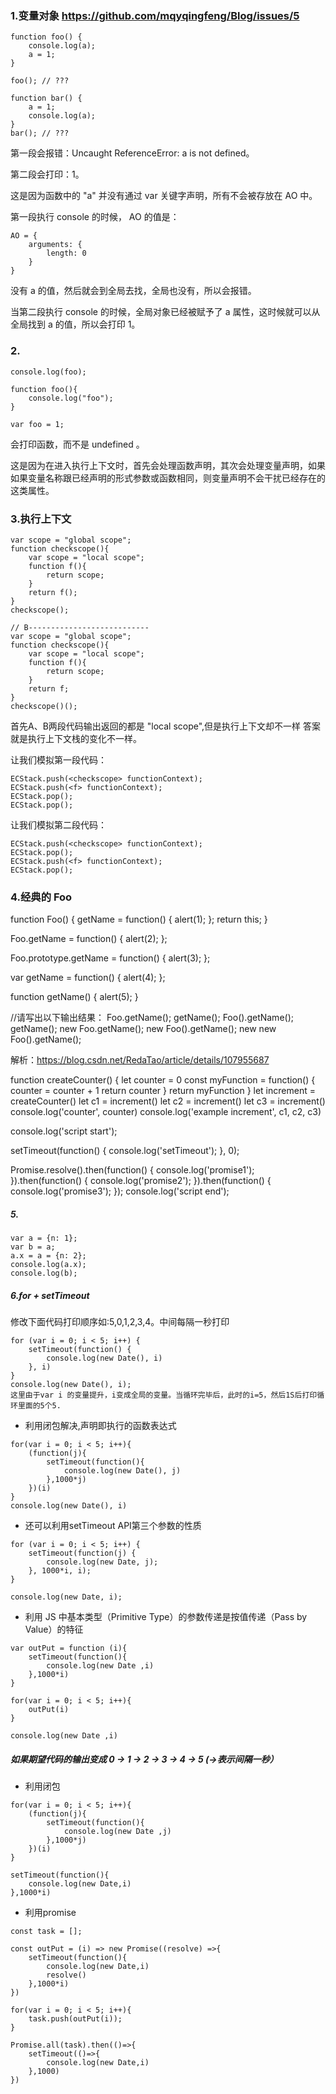  ### 1.变量对象 https://github.com/mqyqingfeng/Blog/issues/5
```
function foo() {
    console.log(a);
    a = 1;
}

foo(); // ???

function bar() {
    a = 1;
    console.log(a);
}
bar(); // ???
```
第一段会报错：Uncaught ReferenceError: a is not defined。

第二段会打印：1。

这是因为函数中的 "a" 并没有通过 var 关键字声明，所有不会被存放在 AO 中。

第一段执行 console 的时候， AO 的值是：
```
AO = {
    arguments: {
        length: 0
    }
}
```
没有 a 的值，然后就会到全局去找，全局也没有，所以会报错。

当第二段执行 console 的时候，全局对象已经被赋予了 a 属性，这时候就可以从全局找到 a 的值，所以会打印 1。

### 2.
```
console.log(foo);

function foo(){
    console.log("foo");
}

var foo = 1;
```
会打印函数，而不是 undefined 。

这是因为在进入执行上下文时，首先会处理函数声明，其次会处理变量声明，如果如果变量名称跟已经声明的形式参数或函数相同，则变量声明不会干扰已经存在的这类属性。

### 3.执行上下文
```
var scope = "global scope";
function checkscope(){
    var scope = "local scope";
    function f(){
        return scope;
    }
    return f();
}
checkscope();

// B---------------------------
var scope = "global scope";
function checkscope(){
    var scope = "local scope";
    function f(){
        return scope;
    }
    return f;
}
checkscope()();
```
首先A、B两段代码输出返回的都是 "local scope",但是执行上下文却不一样
答案就是执行上下文栈的变化不一样。

让我们模拟第一段代码：
```
ECStack.push(<checkscope> functionContext);
ECStack.push(<f> functionContext);
ECStack.pop();
ECStack.pop();
```
让我们模拟第二段代码：
```
ECStack.push(<checkscope> functionContext);
ECStack.pop();
ECStack.push(<f> functionContext);
ECStack.pop();
```

### 4.经典的 Foo
function Foo() {
  getName = function() {
    alert(1);
  };
  return this;
}

Foo.getName = function() {
  alert(2);
};

Foo.prototype.getName = function() {
  alert(3);
};

var getName = function() {
  alert(4);
};

function getName() {
  alert(5);
}

//请写出以下输出结果：
Foo.getName();
getName();
Foo().getName();
getName();
new Foo.getName();
new Foo().getName();
new new Foo().getName();

解析：https://blog.csdn.net/RedaTao/article/details/107955687

function createCounter() {
  let counter = 0
   const myFunction = function() {
     counter = counter + 1
    return counter
  }
    return myFunction
 }
 let increment = createCounter()
 let c1 = increment()
 let c2 = increment()
 let c3 = increment()
 console.log('counter', counter)
 console.log('example increment', c1, c2, c3)


 console.log('script start');

setTimeout(function() {
  console.log('setTimeout');
}, 0);

Promise.resolve().then(function() {
  console.log('promise1');
}).then(function() {
  console.log('promise2');
}).then(function() {
  console.log('promise3');
});
console.log('script end');

##### 5.
```
var a = {n: 1};
var b = a;
a.x = a = {n: 2};
console.log(a.x);
console.log(b);
```
##### 6.for + setTimeout
修改下面代码打印顺序如:5,0,1,2,3,4。中间每隔一秒打印
```
for (var i = 0; i < 5; i++) {
    setTimeout(function() {
        console.log(new Date(), i)
    }, i) 
}
console.log(new Date(), i);
这里由于var i 的变量提升，i变成全局的变量。当循环完毕后，此时的i=5，然后1S后打印循环里面的5个5.
 ```
 - 利用闭包解决,声明即执行的函数表达式
 ```
 for(var i = 0; i < 5; i++){
     (function(j){
         setTimeout(function(){
             console.log(new Date(), j)
         },1000*j)
     })(i)
 }
 console.log(new Date(), i)
 ```
 - 还可以利用setTimeout API第三个参数的性质
```
for (var i = 0; i < 5; i++) {
    setTimeout(function(j) {
        console.log(new Date, j);
    }, 1000*i, i);
}

console.log(new Date, i);
```
- 利用 JS 中基本类型（Primitive Type）的参数传递是按值传递（Pass by Value）的特征
```
var outPut = function (i){
    setTimeout(function(){
        console.log(new Date ,i)
    },1000*i)
}

for(var i = 0; i < 5; i++){
    outPut(i)
}

console.log(new Date ,i)
```
##### 如果期望代码的输出变成 0 -> 1 -> 2 -> 3 -> 4 -> 5 (->表示间隔一秒）
- 利用闭包
```
for(var i = 0; i < 5; i++){
    (function(j){
        setTimeout(function(){
            console.log(new Date ,j)
        },1000*j)
    })(i)
}

setTimeout(function(){
    console.log(new Date,i)
},1000*i)
```
- 利用promise
```
const task = [];

const outPut = (i) => new Promise((resolve) =>{
    setTimeout(function(){
        console.log(new Date,i)
        resolve()
    },1000*i)
})

for(var i = 0; i < 5; i++){
    task.push(outPut(i));
}

Promise.all(task).then(()=>{
    setTimeout(()=>{
        console.log(new Date,i)
    },1000)
})
```


